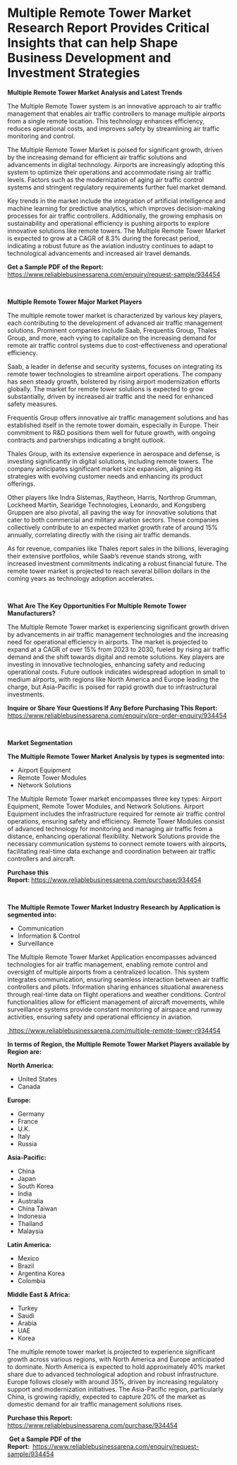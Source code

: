 <p><h1>Multiple Remote Tower Market Research Report Provides Critical Insights that can help Shape Business Development and Investment Strategies</h1></p><p><strong>Multiple Remote Tower Market Analysis and Latest Trends</strong></p>
<p><p>The Multiple Remote Tower system is an innovative approach to air traffic management that enables air traffic controllers to manage multiple airports from a single remote location. This technology enhances efficiency, reduces operational costs, and improves safety by streamlining air traffic monitoring and control.</p><p>The Multiple Remote Tower Market is poised for significant growth, driven by the increasing demand for efficient air traffic solutions and advancements in digital technology. Airports are increasingly adopting this system to optimize their operations and accommodate rising air traffic levels. Factors such as the modernization of aging air traffic control systems and stringent regulatory requirements further fuel market demand.</p><p>Key trends in the market include the integration of artificial intelligence and machine learning for predictive analytics, which improves decision-making processes for air traffic controllers. Additionally, the growing emphasis on sustainability and operational efficiency is pushing airports to explore innovative solutions like remote towers. The Multiple Remote Tower Market is expected to grow at a CAGR of 8.3% during the forecast period, indicating a robust future as the aviation industry continues to adapt to technological advancements and increased air travel demands.</p></p>
<p><strong>Get a Sample PDF of the Report:&nbsp;</strong> <a href="https://www.reliablebusinessarena.com/enquiry/request-sample/934454?utm_campaign=2673&utm_medium=2&utm_source=Github&utm_content=ia&utm_term=18042025&utm_id=multiple-remote-tower">https://www.reliablebusinessarena.com/enquiry/request-sample/934454</a></p>
<p>&nbsp;</p>
<p><strong>Multiple Remote Tower Major Market Players</strong></p>
<p><p>The multiple remote tower market is characterized by various key players, each contributing to the development of advanced air traffic management solutions. Prominent companies include Saab, Frequentis Group, Thales Group, and more, each vying to capitalize on the increasing demand for remote air traffic control systems due to cost-effectiveness and operational efficiency.</p><p>Saab, a leader in defense and security systems, focuses on integrating its remote tower technologies to streamline airport operations. The company has seen steady growth, bolstered by rising airport modernization efforts globally. The market for remote tower solutions is expected to grow substantially, driven by increased air traffic and the need for enhanced safety measures.</p><p>Frequentis Group offers innovative air traffic management solutions and has established itself in the remote tower domain, especially in Europe. Their commitment to R&D positions them well for future growth, with ongoing contracts and partnerships indicating a bright outlook.</p><p>Thales Group, with its extensive experience in aerospace and defense, is investing significantly in digital solutions, including remote towers. The company anticipates significant market size expansion, aligning its strategies with evolving customer needs and enhancing its product offerings.</p><p>Other players like Indra Sistemas, Raytheon, Harris, Northrop Grumman, Lockheed Martin, Searidge Technologies, Leonardo, and Kongsberg Gruppen are also pivotal, all paving the way for innovative solutions that cater to both commercial and military aviation sectors. These companies collectively contribute to an expected market growth rate of around 15% annually, correlating directly with the rising air traffic demands.</p><p>As for revenue, companies like Thales report sales in the billions, leveraging their extensive portfolios, while Saab’s revenue stands strong, with increased investment commitments indicating a robust financial future. The remote tower market is projected to reach several billion dollars in the coming years as technology adoption accelerates.</p></p>
<p>&nbsp;</p>
<p><strong>What Are The Key Opportunities For Multiple Remote Tower Manufacturers?</strong></p>
<p><p>The Multiple Remote Tower market is experiencing significant growth driven by advancements in air traffic management technologies and the increasing need for operational efficiency in airports. The market is projected to expand at a CAGR of over 15% from 2023 to 2030, fueled by rising air traffic demand and the shift towards digital and remote solutions. Key players are investing in innovative technologies, enhancing safety and reducing operational costs. Future outlook indicates widespread adoption in small to medium airports, with regions like North America and Europe leading the charge, but Asia-Pacific is poised for rapid growth due to infrastructural investments.</p></p>
<p><strong>Inquire or Share Your Questions If Any Before Purchasing This Report:</strong> <a href="https://www.reliablebusinessarena.com/enquiry/pre-order-enquiry/934454?utm_campaign=2673&utm_medium=2&utm_source=Github&utm_content=ia&utm_term=18042025&utm_id=multiple-remote-tower">https://www.reliablebusinessarena.com/enquiry/pre-order-enquiry/934454</a></p>
<p>&nbsp;</p>
<p><strong>Market Segmentation</strong></p>
<p><strong>The Multiple Remote Tower Market Analysis by types is segmented into:</strong></p>
<p><ul><li>Airport Equipment</li><li>Remote Tower Modules</li><li>Network Solutions</li></ul></p>
<p><p>The Multiple Remote Tower market encompasses three key types: Airport Equipment, Remote Tower Modules, and Network Solutions. Airport Equipment includes the infrastructure required for remote air traffic control operations, ensuring safety and efficiency. Remote Tower Modules consist of advanced technology for monitoring and managing air traffic from a distance, enhancing operational flexibility. Network Solutions provide the necessary communication systems to connect remote towers with airports, facilitating real-time data exchange and coordination between air traffic controllers and aircraft.</p></p>
<p><strong>Purchase this Report:&nbsp;</strong><a href="https://www.reliablebusinessarena.com/purchase/934454?utm_campaign=2673&utm_medium=2&utm_source=Github&utm_content=ia&utm_term=18042025&utm_id=multiple-remote-tower">https://www.reliablebusinessarena.com/purchase/934454</a></p>
<p>&nbsp;</p>
<p><strong>The Multiple Remote Tower Market Industry Research by Application is segmented into:</strong></p>
<p><ul><li>Communication</li><li>Information & Control</li><li>Surveillance</li></ul></p>
<p><p>The Multiple Remote Tower Market Application encompasses advanced technologies for air traffic management, enabling remote control and oversight of multiple airports from a centralized location. This system integrates communication, ensuring seamless interaction between air traffic controllers and pilots. Information sharing enhances situational awareness through real-time data on flight operations and weather conditions. Control functionalities allow for efficient management of aircraft movements, while surveillance systems provide constant monitoring of airspace and runway activities, ensuring safety and operational efficiency in aviation.</p></p>
<p><a href="https://www.reliablebusinessarena.com/multiple-remote-tower-r934454?utm_campaign=2673&utm_medium=2&utm_source=Github&utm_content=ia&utm_term=18042025&utm_id=multiple-remote-tower">&nbsp;https://www.reliablebusinessarena.com/multiple-remote-tower-r934454</a></p>
<p><strong>In terms of Region, the Multiple Remote Tower Market Players available by Region are:</strong></p>
<p>
    <p> <strong> North America: </strong>
        <ul>
            <li>United States</li>
            <li>Canada</li>
        </ul>
        </p> 
    <p> <strong> Europe: </strong>
        <ul>
            <li>Germany</li>
            <li>France</li>
            <li>U.K.</li>
            <li>Italy</li>
            <li>Russia</li>
        </ul>
        </p> 
    <p> <strong> Asia-Pacific: </strong>
        <ul>
            <li>China</li>
            <li>Japan</li>
            <li>South Korea</li>
            <li>India</li>
            <li>Australia</li>
            <li>China Taiwan</li>
            <li>Indonesia</li>
            <li>Thailand</li>
            <li>Malaysia</li>
        </ul>
        </p> 
    <p> <strong> Latin America: </strong>
        <ul>
            <li>Mexico</li>
            <li>Brazil</li>
            <li>Argentina Korea</li>
            <li>Colombia</li>
        </ul>
        </p> 
    <p> <strong> Middle East & Africa: </strong>
        <ul>
            <li>Turkey</li>
            <li>Saudi</li>
            <li>Arabia</li>
            <li>UAE</li>
            <li>Korea</li>
        </ul>
    </p>
    </p>
<p><p>The multiple remote tower market is projected to experience significant growth across various regions, with North America and Europe anticipated to dominate. North America is expected to hold approximately 40% market share due to advanced technological adoption and robust infrastructure. Europe follows closely with around 35%, driven by increasing regulatory support and modernization initiatives. The Asia-Pacific region, particularly China, is growing rapidly, expected to capture 20% of the market as domestic demand for air traffic management solutions rises.</p></p>
<p><strong>Purchase this Report: </strong><a href="https://www.reliablebusinessarena.com/purchase/934454?utm_campaign=2673&utm_medium=2&utm_source=Github&utm_content=ia&utm_term=18042025&utm_id=multiple-remote-tower">https://www.reliablebusinessarena.com/purchase/934454</a></p>
<p>&nbsp;<strong>Get a Sample PDF of the Report:&nbsp;&nbsp;</strong><a href="https://www.reliablebusinessarena.com/enquiry/request-sample/934454?utm_campaign=2673&utm_medium=2&utm_source=Github&utm_content=ia&utm_term=18042025&utm_id=multiple-remote-tower">https://www.reliablebusinessarena.com/enquiry/request-sample/934454</a></p>
<p><strong></strong></p>
<p><p></p><p></p><p></p></p>